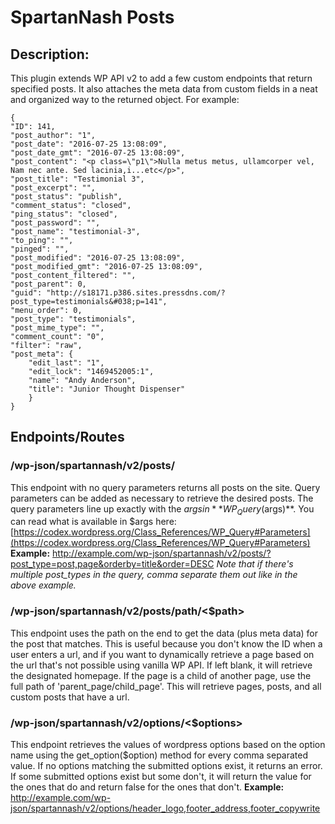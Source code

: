 SpartanNash Posts
=================
## Description:
This plugin extends WP API v2 to add a few custom endpoints that return specified posts. It also attaches the meta data
from custom fields in a neat and organized way to the returned object. For example:

    {
    "ID": 141,
    "post_author": "1",
    "post_date": "2016-07-25 13:08:09",
    "post_date_gmt": "2016-07-25 13:08:09",
    "post_content": "<p class=\"p1\">Nulla metus metus, ullamcorper vel, Nam nec ante. Sed lacinia,i...etc</p>",
    "post_title": "Testimonial 3",
    "post_excerpt": "",
    "post_status": "publish",
    "comment_status": "closed",
    "ping_status": "closed",
    "post_password": "",
    "post_name": "testimonial-3",
    "to_ping": "",
    "pinged": "",
    "post_modified": "2016-07-25 13:08:09",
    "post_modified_gmt": "2016-07-25 13:08:09",
    "post_content_filtered": "",
    "post_parent": 0,
    "guid": "http://s18171.p386.sites.pressdns.com/?post_type=testimonials&#038;p=141",
    "menu_order": 0,
    "post_type": "testimonials",
    "post_mime_type": "",
    "comment_count": "0",
    "filter": "raw",
    "post_meta": {
        "edit_last": "1",
        "edit_lock": "1469452005:1",
        "name": "Andy Anderson",
        "title": "Junior Thought Dispenser"
        }
    }

Endpoints/Routes
----------------
### /wp-json/spartannash/v2/posts/
This endpoint with no query parameters returns all posts on the site. Query parameters can be added as necessary to
retrieve the desired posts. The query parameters line up exactly with the $args in **WP_Query($args)**. You can read
what is available in $args here: [https://codex.wordpress.org/Class_References/WP_Query#Parameters](https://codex.wordpress.org/Class_References/WP_Query#Parameters)
**Example:** http://example.com/wp-json/spartannash/v2/posts/?post_type=post,page&orderby=title&order=DESC
*Note that if there's multiple post_types in the query, comma separate them out like in the above example.*

### /wp-json/spartannash/v2/posts/path/<$path>
This endpoint uses the path on the end to get the data (plus meta data) for the post that matches. This is useful
because you don't know the ID when a user enters a url, and if you want to dynamically retrieve a page based on the url
that's not possible using vanilla WP API. If left blank, it will retrieve the designated homepage. If the page is a
child of another page, use the full path of 'parent_page/child_page'. This will retrieve pages, posts, and all custom
posts that have a url.

### /wp-json/spartannash/v2/options/<$options>
This endpoint retrieves the values of wordpress options based on the option name using the get_option($option) method
for every comma separated value. If no options matching the submitted options exist, it returns an error. If some
submitted options exist but some don't, it will return the value for the ones that do and return false for the ones
that don't.
**Example:** http://example.com/wp-json/spartannash/v2/options/header_logo,footer_address,footer_copywrite